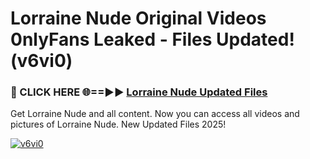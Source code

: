 # Lorraine Nude Original Videos 0nlyFans Leaked - Files Updated! (v6vi0)

<h3>🔴 CLICK HERE 🌐==►► <a href="https://tinyurl.com/yrmya6cz" rel="nofollow">Lorraine Nude Updated Files</a></h3>

Get Lorraine Nude and all content. Now you can access all videos and pictures of Lorraine Nude. New Updated Files 2025!

[![v6vi0](https://i.imgur.com/FMdXYCs.gif)](https://tinyurl.com/yrmya6cz)
